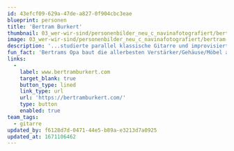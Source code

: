 ```yaml
---
id: 43efcf09-629a-47de-a827-0f904cbc3eae
blueprint: personen
title: 'Bertram Burkert'
thumbnail: 03_wer-wir-sind/personenbilder_neu_c_navinafotografiert/bertram-burkert_(c)_navinafotografiert-9959-b.jpg
image: 03_wer-wir-sind/personenbilder_neu_c_navinafotografiert/bertram-burkert_(c)_navinafotografiert-9959-b.jpg
description: '...studierte parallel klassische Gitarre und improvisierte Musik. Im Orchester versteht er sich als Bindeglied zwischen diesen zwei Welten, aber auch als hedonistischen Solisten der impulsiv aus dem Wohlklang des Orchesters ausbricht, wann immer es ihm notwendig erscheint.'
fun_fact: 'Bertrams Opa baut die allerbesten Verstärker/Gehäuse/Möbel aus Holz! Wer Interesse hat, muss nach Apolda fahren.'
links:
  -
    label: www.bertramburkert.com
    target_blank: true
    button_type: lined
    link_type: url
    url: 'https://bertramburkert.com/'
    type: button
    enabled: true
team_tags:
  - gitarre
updated_by: f6128d7d-0471-44e5-b89a-e3213d7a0925
updated_at: 1671106462
---
```

